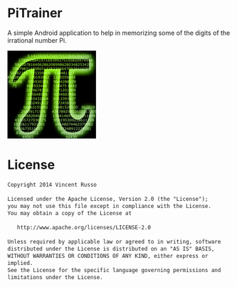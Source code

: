 PiTrainer
==========

A simple Android application to help in memorizing some of the digits of the irrational number Pi.

![Android-PiTrainer](screenshots/logo.PNG)

License
=======

    Copyright 2014 Vincent Russo

    Licensed under the Apache License, Version 2.0 (the "License");
    you may not use this file except in compliance with the License.
    You may obtain a copy of the License at
    
       http://www.apache.org/licenses/LICENSE-2.0
    
    Unless required by applicable law or agreed to in writing, software
    distributed under the License is distributed on an "AS IS" BASIS,
    WITHOUT WARRANTIES OR CONDITIONS OF ANY KIND, either express or implied.
    See the License for the specific language governing permissions and
    limitations under the License.
